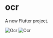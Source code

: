 # ocr

A new Flutter project.

![Ocr](https://firebasestorage.googleapis.com/v0/b/translatebattle.appspot.com/o/a_303x640.jpg?alt=media&token=e130277c-f88a-480c-983b-20b59f8342e6)
![Ocr](https://firebasestorage.googleapis.com/v0/b/translatebattle.appspot.com/o/a1.png?alt=media&token=3afef8ee-ce61-452c-b9f7-7b460265a4ec)
